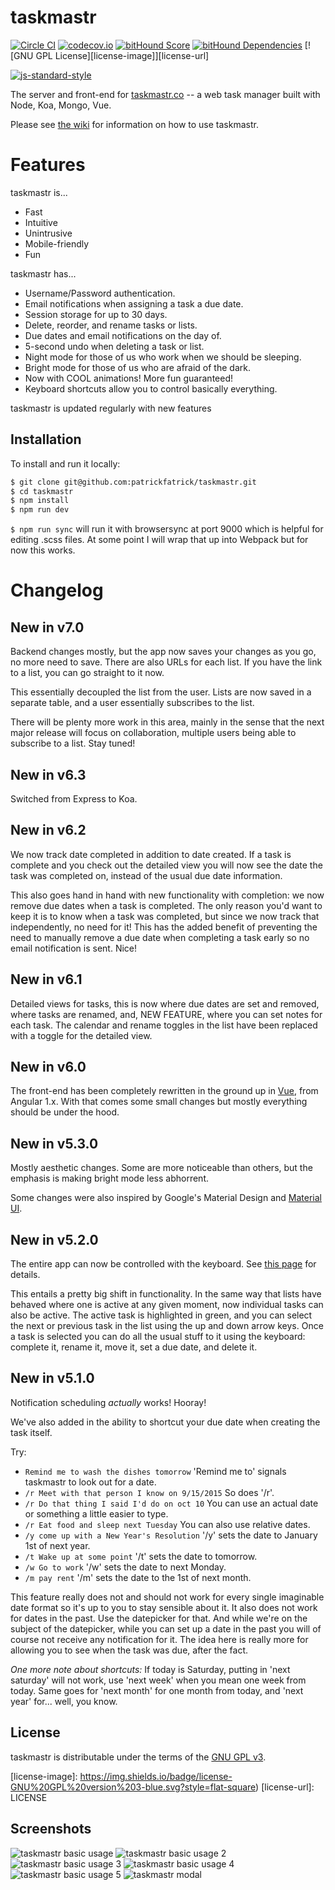 # taskmastr

[![Circle CI](https://circleci.com/gh/patrickfatrick/taskmastr.svg?style=shield)](https://circleci.com/gh/patrickfatrick/taskmastr)
[![codecov.io](https://codecov.io/github/patrickfatrick/taskmastr/coverage.svg?branch=master)](https://codecov.io/github/patrickfatrick/taskmastr?branch=master)
[![bitHound Score](https://www.bithound.io/github/patrickfatrick/taskmastr/badges/score.svg)](https://www.bithound.io/github/patrickfatrick/taskmastr)
[![bitHound Dependencies](https://www.bithound.io/github/patrickfatrick/taskmastr/badges/dependencies.svg)](https://www.bithound.io/github/patrickfatrick/taskmastr/master/dependencies/npm)
[![GNU GPL License][license-image]][license-url]

[![js-standard-style](https://cdn.rawgit.com/feross/standard/master/badge.svg)](https://github.com/feross/standard)

The server and front-end for [taskmastr.co](https://www.taskmastr.co) -- a web task manager built with Node, Koa, Mongo, Vue.

Please see [the wiki](https://patrickfatrick.gitbooks.io/taskmastr/content/) for information on how to use taskmastr.

# Features

taskmastr is...

- Fast
- Intuitive
- Unintrusive
- Mobile-friendly
- Fun

taskmastr has...

- Username/Password authentication.
- Email notifications when assigning a task a due date.
- Session storage for up to 30 days.
- Delete, reorder, and rename tasks or lists.
- Due dates and email notifications on the day of.
- 5-second undo when deleting a task or list.
- Night mode for those of us who work when we should be sleeping.
- Bright mode for those of us who are afraid of the dark.
- Now with COOL animations! More fun guaranteed!
- Keyboard shortcuts allow you to control basically everything.

taskmastr is updated regularly with new features

## Installation

To install and run it locally:

```bash
$ git clone git@github.com:patrickfatrick/taskmastr.git
$ cd taskmastr
$ npm install
$ npm run dev
```

`$ npm run sync` will run it with browsersync at port 9000 which is helpful for editing .scss files. At some point I will wrap that up into Webpack but for now this works.

# Changelog

## New in v7.0

Backend changes mostly, but the app now saves your changes as you go, no more need to save. There are also URLs for each list. If you have the link to a list, you can go straight to it now.

This essentially decoupled the list from the user. Lists are now saved in a separate table, and a user essentially subscribes to the list.

There will be plenty more work in this area, mainly in the sense that the next major release will focus on collaboration, multiple users being able to subscribe to a list. Stay tuned!

## New in v6.3

Switched from Express to Koa.

## New in v6.2

We now track date completed in addition to date created. If a task is complete and you check out the detailed view you will now see the date the task was completed on, instead of the usual due date information.

This also goes hand in hand with new functionality with completion: we now remove due dates when a task is completed. The only reason you'd want to keep it is to know when a task was completed, but since we now track that independently, no need for it! This has the added benefit of preventing the need to manually remove a due date when completing a task early so no email notification is sent. Nice!

## New in v6.1

Detailed views for tasks, this is now where due dates are set and removed, where tasks are renamed, and, NEW FEATURE, where you can set notes for each task. The calendar and rename toggles in the list have been replaced with a toggle for the detailed view.

## New in v6.0

The front-end has been completely rewritten in the ground up in [Vue](vuejs.org), from Angular 1.x. With that comes some small changes but mostly everything should be under the hood. 

## New in v5.3.0

Mostly aesthetic changes. Some are more noticeable than others, but the emphasis is making bright mode less abhorrent.

Some changes were also inspired by Google's Material Design and [Material UI](http://material-ui.com/#/home).

## New in v5.2.0

The entire app can now be controlled with the keyboard. See [this page](https://github.com/patrickfatrick/taskmastr/wiki/Keyboard-shortcuts) for details.

This entails a pretty big shift in functionality. In the same way that lists have behaved where one is active at any given moment, now individual tasks can also be active. The active task is highlighted in green, and you can select the next or previous task in the list using the up and down arrow keys. Once a task is selected you can do all the usual stuff to it using the keyboard: complete it, rename it, move it, set a due date, and delete it.

## New in v5.1.0

Notification scheduling _actually_ works! Hooray!

We've also added in the ability to shortcut your due date when creating the task itself.

Try:

- `Remind me to wash the dishes tomorrow` 'Remind me to' signals taskmastr to look out for a date.
- `/r Meet with that person I know on 9/15/2015` So does '/r'.
- `/r Do that thing I said I'd do on oct 10` You can use an actual date or something a little easier to type.
- `/r Eat food and sleep next Tuesday` You can also use relative dates.
- `/y come up with a New Year's Resolution` '/y' sets the date to January 1st of next year.
- `/t Wake up at some point` '/t' sets the date to tomorrow.
- `/w Go to work` '/w' sets the date to next Monday.
- `/m pay rent` '/m' sets the date to the 1st of next month.

This feature really does not and should not work for every single imaginable date format so it's up to you to stay sensible about it. It also does not work for dates in the past. Use the datepicker for that. And while we're on the subject of the datepicker, while you can set up a date in the past you will of course not receive any notification for it. The idea here is really more for allowing you to see when the task was due, after the fact.

_One more note about shortcuts:_ If today is Saturday, putting in 'next saturday' will not work, use 'next week' when you mean one week from today. Same goes for 'next month' for one month from today, and 'next year' for... well, you know.

## License

taskmastr is distributable under the terms of the [GNU GPL v3](./LICENSE).

[license-image]: https://img.shields.io/badge/license-GNU%20GPL%20version%203-blue.svg?style=flat-square)
[license-url]: LICENSE

## Screenshots

![taskmastr basic usage](/images/taskmastr-basic-usage-1.png)
![taskmastr basic usage 2](/images/taskmastr-basic-usage-2.png)
![taskmastr basic usage 3](/images/taskmastr-basic-usage-3.png)
![taskmastr basic usage 4](/images/taskmastr-basic-usage-4.png)
![taskmastr basic usage 5](/images/taskmastr-basic-usage-5.png)
![taskmastr modal](/images/taskmastr-modal.png)
